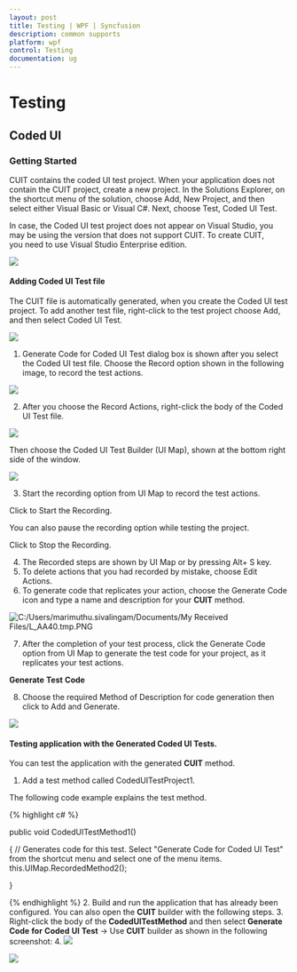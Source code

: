 ```yaml
---
layout: post
title: Testing | WPF | Syncfusion
description: common supports
platform: wpf
control: Testing
documentation: ug
---
```

# Testing

## Coded UI

### Getting Started

CUIT contains the coded UI test project. When your application does not contain the CUIT project, create a new project. In the Solutions Explorer, on the shortcut menu of the solution, choose Add, New Project, and then select either Visual Basic or Visual C#. Next, choose Test, Coded UI Test.

In case, the Coded UI test project does not appear on Visual Studio, you may be using the version that does not support CUIT. To create CUIT, you need to use Visual Studio Enterprise edition.

![](CodedUI_images/CodedUI_img1.jpeg)


#### Adding Coded UI Test file

The CUIT file is automatically generated, when you create the Coded UI test project. To add another test file, right-click to the test project choose Add, and then select Coded UI Test.

![](CodedUI_images/CodedUI_img2.jpeg)


1. Generate Code for Coded UI Test dialog box is shown after you select the Coded UI test file. Choose the Record option shown in the following image, to record the test actions.

![](CodedUI_images/CodedUI_img3.jpeg)


2. After you choose the Record Actions, right-click the body of the Coded UI Test file. 

![](CodedUI_images/CodedUI_img4.jpeg)


Then choose the Coded UI Test Builder (UI Map), shown at the bottom right side of the window.

![](CodedUI_images/CodedUI_img5.jpeg)


3. Start the recording option from UI Map to record the test actions. 



Click to Start the Recording.

You can also pause the recording option while testing the project.



Click to Stop the Recording.

4. The Recorded steps are shown by UI Map or by pressing Alt+ S key.
5. To delete actions that you had recorded by mistake, choose Edit Actions.
6. To generate code that replicates your action, choose the Generate Code icon and type a name and description for your **CUIT** method.

![C:/Users/marimuthu.sivalingam/Documents/My Received Files/L_AA40.tmp.PNG](CodedUI_images/CodedUI_img6.jpeg)


7. After the completion of your test process, click the Generate Code option from UI Map to generate the test code for your project, as it replicates your test actions.



**Generate** **Test** **Code** 

8. Choose the required Method of Description for code generation then click to Add and Generate.

![](CodedUI_images/CodedUI_img7.jpeg)




#### Testing application with the Generated Coded UI Tests.

You can test the application with the generated **CUIT** method.

1. Add a test method called CodedUITestProject1.



The following code example explains the test method.

{% highlight c# %}

public void CodedUITestMethod1()

{
// Generates code for this test. Select "Generate Code for Coded UI Test" from the shortcut menu and select one of the menu items.
    this.UIMap.RecordedMethod2();

}

{% endhighlight %}
2. Build and run the application that has already been configured. You can also open the **CUIT** builder with the following steps.
3. Right-click the body of the **CodedUITestMethod** and then select **Generate** **Code** **for** **Coded** **UI** **Test** -> Use **CUIT** builder as shown in the following screenshot:
4. 
![](CodedUI_images/CodedUI_img8.jpeg)


![](CodedUI_images/CodedUI_img9.jpeg)


